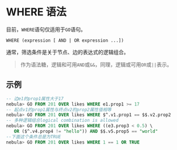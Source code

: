 # WHERE 语法

目前，`WHERE`语句仅适用于`GO`语句。

```
WHERE (expression [ AND | OR expression ...])  
```

通常，筛选条件是关于节点、边的表达式的逻辑组合。

> 作为语法糖，逻辑和可用`AND`或`&&`，同理，逻辑或可用`OR`或`||`表示。

## 示例

```SQL
-- 边e1的prop1属性大于17
nebula> GO FROM 201 OVER likes WHERE e1.prop1 >= 17
-- 起点v1的prop1属性与终点v2的prop2属性值相等
nebula> GO FROM 201 OVER likes WHERE $^.v1.prop1 == $$.v2.prop2
-- 多种逻辑组合logical combination is allowed
nebula> GO FROM 201 OVER likes WHERE ((e3.prop3 < 0.5) \
   OR ($^.v4.prop4 != "hello")) AND $$.v5.prop5 == "world"
--下面这个条件总是为TRUE
nebula> GO FROM 201 OVER likes WHERE 1 == 1 OR TRUE
```
